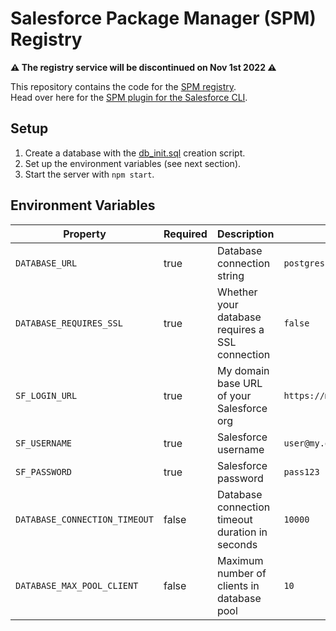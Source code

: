 # Salesforce Package Manager (SPM) Registry

**⚠️ The registry service will be discontinued on Nov 1st 2022 ⚠️**

This repository contains the code for the [SPM registry](https://spm-registry.herokuapp.com/).<br/>
Head over here for the [SPM plugin for the Salesforce CLI](https://github.com/pozil/spm-plugin).

## Setup

1. Create a database with the [db_init.sql](db_init.sql) creation script.
1. Set up the environment variables (see next section).
1. Start the server with `npm start`.

## Environment Variables

| Property                      | Required | Description                                     | Example/Default                             |
| ----------------------------- | -------- | ----------------------------------------------- | ------------------------------------------- |
| `DATABASE_URL`                | true     | Database connection string                      | `postgres://user:password@host:port/dbname` |
| `DATABASE_REQUIRES_SSL`       | true     | Whether your database requires a SSL connection | `false`                                     |
| `SF_LOGIN_URL`                | true     | My domain base URL of your Salesforce org       | `https://my-org.lightning.force.com`        |
| `SF_USERNAME`                 | true     | Salesforce username                             | `user@my.org`                               |
| `SF_PASSWORD`                 | true     | Salesforce password                             | `pass123`                                   |
| `DATABASE_CONNECTION_TIMEOUT` | false    | Database connection timeout duration in seconds | `10000`                                     |
| `DATABASE_MAX_POOL_CLIENT`    | false    | Maximum number of clients in database pool      | `10`                                        |
